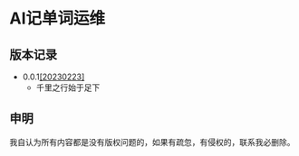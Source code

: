 # AI记单词运维

## 版本记录

* 0.0.1[[20230223]](/20230223/README.md)
  * 千里之行始于足下

## 申明

我自认为所有内容都是没有版权问题的，如果有疏忽，有侵权的，联系我必删除。
